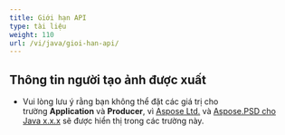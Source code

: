 ```yaml
---
title: Giới hạn API
type: tài liệu
weight: 110
url: /vi/java/gioi-han-api/
---
```


## **Thông tin người tạo ảnh được xuất**
- Vui lòng lưu ý rằng bạn không thể đặt các giá trị cho trường **Application** và **Producer**, vì [Aspose Ltd.](https://www.aspose.com) và [Aspose.PSD cho Java x.x.x](https://products.aspose.com/psd/java) sẽ được hiển thị trong các trường này.
